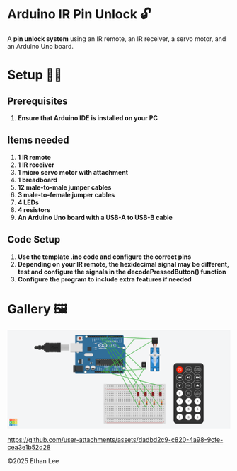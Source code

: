 # Arduino IR Pin Unlock 🔓
A **pin unlock system** using an IR remote, an IR receiver, a servo motor, and an Arduino Uno board.

# Setup 🧑‍💻
## Prerequisites
1. **Ensure that Arduino IDE is installed on your PC**

## Items needed
1. **1 IR remote**
2. **1 IR receiver**
3. **1 micro servo motor with attachment**
4. **1 breadboard**
5. **12 male-to-male jumper cables**
6. **3 male-to-female jumper cables**
7. **4 LEDs**
8. **4 resistors**
9. **An Arduino Uno board with a USB-A to USB-B cable**

## Code Setup
1. **Use the template .ino code and configure the correct pins**
2. **Depending on your IR remote, the hexidecimal signal may be different, test and configure the signals in the decodePressedButton() function**
3. **Configure the program to include extra features if needed**

# Gallery 🖼️
<img src="https://github.com/ingStudiosOfficial/arduino-ir-pin-unlock/blob/main/arduino_pin_unlock_diagram.png?raw=true">

https://github.com/user-attachments/assets/dadbd2c9-c820-4a98-9cfe-cea3e1b52d28

©2025 Ethan Lee
